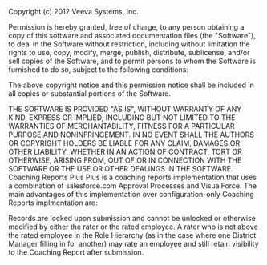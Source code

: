 Copyright (c) 2012 Veeva Systems, Inc.

Permission is hereby granted, free of charge, to any person obtaining a copy of this software and associated documentation files (the "Software"), to deal in the Software without restriction, including without limitation the rights to use, copy, modify, merge, publish, distribute, sublicense, and/or sell copies of the Software, and to permit persons to whom the Software is furnished to do so, subject to the following conditions:

The above copyright notice and this permission notice shall be included in all copies or substantial portions of the Software.

THE SOFTWARE IS PROVIDED "AS IS", WITHOUT WARRANTY OF ANY KIND, EXPRESS OR IMPLIED, INCLUDING BUT NOT LIMITED TO THE WARRANTIES OF MERCHANTABILITY, FITNESS FOR A PARTICULAR PURPOSE AND NONINFRINGEMENT. IN NO EVENT SHALL THE AUTHORS OR COPYRIGHT HOLDERS BE LIABLE FOR ANY CLAIM, DAMAGES OR OTHER LIABILITY, WHETHER IN AN ACTION OF CONTRACT, TORT OR OTHERWISE, ARISING FROM, OUT OF OR IN CONNECTION WITH THE SOFTWARE OR THE USE OR OTHER DEALINGS IN THE SOFTWARE.
Coaching Reports Plus Plus is a coaching reports implementation that uses a combination of salesforce.com Approval Processes and VisualForce. The main advantages of this implementation over configuration-only Coaching Reports implmentation are:

Records are locked upon submission and cannot be unlocked or otherwise modified by either the rater or the rated employee.
A rater who is not above the rated employee in the Role Hierarchy (as in the case where one District Manager filling in for another) may rate an employee and still retain visibility to the Coaching Report after submission.
